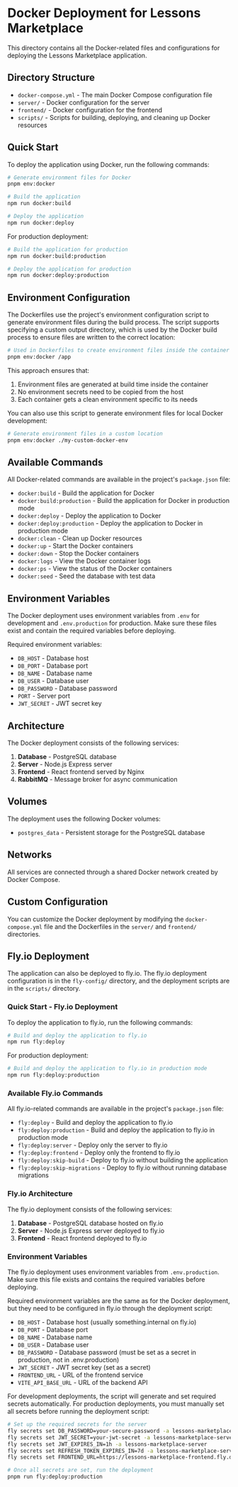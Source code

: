 # Docker Deployment for Lessons Marketplace

This directory contains all the Docker-related files and configurations for deploying the Lessons Marketplace application.

## Directory Structure

- `docker-compose.yml` - The main Docker Compose configuration file
- `server/` - Docker configuration for the server
- `frontend/` - Docker configuration for the frontend
- `scripts/` - Scripts for building, deploying, and cleaning up Docker resources

## Quick Start

To deploy the application using Docker, run the following commands:

```bash
# Generate environment files for Docker
pnpm env:docker

# Build the application
npm run docker:build

# Deploy the application
npm run docker:deploy
```

For production deployment:

```bash
# Build the application for production
npm run docker:build:production

# Deploy the application for production
npm run docker:deploy:production
```

## Environment Configuration

The Dockerfiles use the project's environment configuration script to generate environment files during the build process. The script supports specifying a custom output directory, which is used by the Docker build process to ensure files are written to the correct location:

```bash
# Used in Dockerfiles to create environment files inside the container
pnpm env:docker /app
```

This approach ensures that:
1. Environment files are generated at build time inside the container
2. No environment secrets need to be copied from the host
3. Each container gets a clean environment specific to its needs

You can also use this script to generate environment files for local Docker development:

```bash
# Generate environment files in a custom location
pnpm env:docker ./my-custom-docker-env
```

## Available Commands

All Docker-related commands are available in the project's `package.json` file:

- `docker:build` - Build the application for Docker
- `docker:build:production` - Build the application for Docker in production mode
- `docker:deploy` - Deploy the application to Docker
- `docker:deploy:production` - Deploy the application to Docker in production mode
- `docker:clean` - Clean up Docker resources
- `docker:up` - Start the Docker containers
- `docker:down` - Stop the Docker containers
- `docker:logs` - View the Docker container logs
- `docker:ps` - View the status of the Docker containers
- `docker:seed` - Seed the database with test data

## Environment Variables

The Docker deployment uses environment variables from `.env` for development and `.env.production` for production. Make sure these files exist and contain the required variables before deploying.

Required environment variables:

- `DB_HOST` - Database host
- `DB_PORT` - Database port
- `DB_NAME` - Database name
- `DB_USER` - Database user
- `DB_PASSWORD` - Database password
- `PORT` - Server port
- `JWT_SECRET` - JWT secret key

## Architecture

The Docker deployment consists of the following services:

1. **Database** - PostgreSQL database
2. **Server** - Node.js Express server
3. **Frontend** - React frontend served by Nginx
4. **RabbitMQ** - Message broker for async communication

## Volumes

The deployment uses the following Docker volumes:

- `postgres_data` - Persistent storage for the PostgreSQL database

## Networks

All services are connected through a shared Docker network created by Docker Compose.

## Custom Configuration

You can customize the Docker deployment by modifying the `docker-compose.yml` file and the Dockerfiles in the `server/` and `frontend/` directories.

## Fly.io Deployment

The application can also be deployed to fly.io. The fly.io deployment configuration is in the `fly-config/` directory, and the deployment scripts are in the `scripts/` directory.

### Quick Start - Fly.io Deployment

To deploy the application to fly.io, run the following commands:

```bash
# Build and deploy the application to fly.io
npm run fly:deploy
```

For production deployment:

```bash
# Build and deploy the application to fly.io in production mode
npm run fly:deploy:production
```

### Available Fly.io Commands

All fly.io-related commands are available in the project's `package.json` file:

- `fly:deploy` - Build and deploy the application to fly.io
- `fly:deploy:production` - Build and deploy the application to fly.io in production mode
- `fly:deploy:server` - Deploy only the server to fly.io
- `fly:deploy:frontend` - Deploy only the frontend to fly.io
- `fly:deploy:skip-build` - Deploy to fly.io without building the application
- `fly:deploy:skip-migrations` - Deploy to fly.io without running database migrations

### Fly.io Architecture

The fly.io deployment consists of the following services:

1. **Database** - PostgreSQL database hosted on fly.io
2. **Server** - Node.js Express server deployed to fly.io
3. **Frontend** - React frontend deployed to fly.io

### Environment Variables

The fly.io deployment uses environment variables from `.env.production`. Make sure this file exists and contains the required variables before deploying.

Required environment variables are the same as for the Docker deployment, but they need to be configured in fly.io through the deployment script:

- `DB_HOST` - Database host (usually something.internal on fly.io)
- `DB_PORT` - Database port
- `DB_NAME` - Database name
- `DB_USER` - Database user
- `DB_PASSWORD` - Database password (must be set as a secret in production, not in .env.production)
- `JWT_SECRET` - JWT secret key (set as a secret)
- `FRONTEND_URL` - URL of the frontend service
- `VITE_API_BASE_URL` - URL of the backend API

For development deployments, the script will generate and set required secrets automatically.
For production deployments, you must manually set all secrets before running the deployment script:

```bash
# Set up the required secrets for the server
fly secrets set DB_PASSWORD=your-secure-password -a lessons-marketplace-server
fly secrets set JWT_SECRET=your-jwt-secret -a lessons-marketplace-server
fly secrets set JWT_EXPIRES_IN=1h -a lessons-marketplace-server
fly secrets set REFRESH_TOKEN_EXPIRES_IN=7d -a lessons-marketplace-server
fly secrets set FRONTEND_URL=https://lessons-marketplace-frontend.fly.dev -a lessons-marketplace-server

# Once all secrets are set, run the deployment
pnpm run fly:deploy:production
``` 